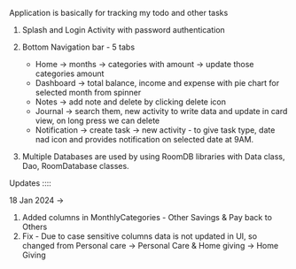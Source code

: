Application is basically for
tracking my todo and other tasks
1. Splash and Login Activity with password authentication
2. Bottom Navigation bar - 5 tabs
   - Home -> months -> categories with amount -> update those categories amount
   - Dashboard -> total balance, income and expense with pie chart for selected month from spinner
   - Notes -> add note and delete by clicking delete icon
   - Journal -> search them, new activity to write data and update in card view, on long press we can delete
   - Notification -> create task -> new activity - to give task type, date nad icon and provides notification on selected date at 9AM.

3. Multiple Databases are used by using RoomDB libraries with Data class, Dao, RoomDatabase classes.

Updates ::::

18 Jan 2024 ->
1. Added columns in MonthlyCategories - Other Savings & Pay back to Others
2. Fix - Due to case sensitive columns data is not updated in UI, so changed from Personal care -> Personal Care & Home giving -> Home Giving
